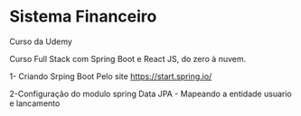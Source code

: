 # Sistema Financeiro

Curso da Udemy

Curso Full Stack com Spring Boot e React JS, do zero à nuvem.

1- Criando Srping Boot Pelo site https://start.spring.io/

2-Configuração do modulo spring Data JPA - Mapeando a entidade  usuario e lancamento